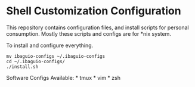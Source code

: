 # Shell Customization Configuration

This repository contains configuration files, and install scripts for personal consumption. Mostly these scripts and configs are for \*nix system.

To install and configure everything.

    mv ibaguio-configs ~/.ibaguio-configs
    cd ~/.ibaguio-configs/
    ./install.sh

Software Configs Available:
    * tmux
    * vim
    * zsh

